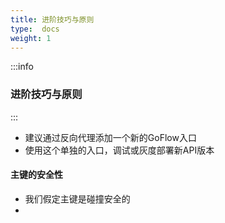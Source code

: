 ```yaml
---
title: 进阶技巧与原则
type:  docs
weight: 1
---
```


:::info
### 进阶技巧与原则
:::
- 建议通过反向代理添加一个新的GoFlow入口
- 使用这个单独的入口，调试或灰度部署新API版本

#### 主键的安全性
- 我们假定主键是碰撞安全的
- 

